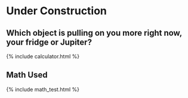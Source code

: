# Under Construction

## Which object is pulling on you more right now, your fridge or Jupiter?

{% include calculator.html %}

## Math Used

{% include math_test.html %}
